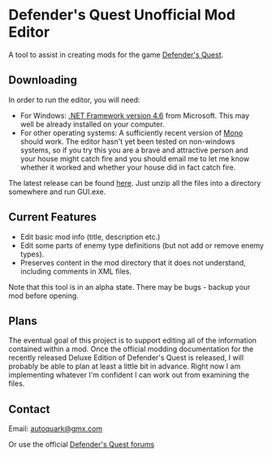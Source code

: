 # Defender's Quest Unofficial Mod Editor
A tool to assist in creating mods for the game [Defender's Quest](http://www.defendersquest.com/1/).

## Downloading
In order to run the editor, you will need:
* For Windows: [.NET Framework version 4.6](https://www.microsoft.com/en-us/download/details.aspx?id=49981) from Microsoft. This may well be already installed on your computer.
* For other operating systems: A sufficiently recent version of [Mono](http://www.mono-project.com/download/) should work. The editor hasn't yet been tested on non-windows systems, so if you try this you are a brave and attractive person and your house might catch fire and you should email me to let me know whether it worked and whether your house did in fact catch fire.

The latest release can be found [here](https://github.com/Autoquark/dq1-unofficial-mod-editor/releases/latest). Just unzip all the files into a directory somewhere and run GUI.exe.

## Current Features
* Edit basic mod info (title, description etc.)
* Edit some parts of enemy type definitions (but not add or remove enemy types).
* Preserves content in the mod directory that it does not understand, including comments in XML files.

Note that this tool is in an alpha state. There may be bugs - backup your mod before opening.

## Plans
The eventual goal of this project is to support editing all of the information contained within a mod. Once the official modding documentation for the recently released Deluxe Edition of Defender's Quest is released, I will probably be able to plan at least a little bit in advance. Right now I am implementing whatever I'm confident I can work out from examining the files.

## Contact
Email: autoquark@gmx.com

Or use the official [Defender's Quest forums](http://discourse.leveluplabs.com/)
